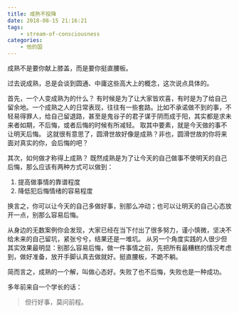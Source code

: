 ```yaml
---
title: 成熟不投降
date: 2018-08-15 21:16:21
tags:
    - stream-of-consciousness
categories:
    - 他的国
---
```


成熟不是要你献上膝盖，而是要你挺直腰板。

<!-- more -->

过去说成熟，总是会谈到圆通、中庸这些高大上的概念，这次说点具体的。

首先，一个人变成熟为的什么？
有时候是为了让大家皆欢喜，有时是为了给自己留余地。一个成熟之人的日常表现，往往有一些套路。比如不承诺做不到的事，不轻易得罪人，给自己留退路，甚至是鬼谷子的君子谋于阴而成于阳，其实都是求未来者如期，不后悔，或者后悔的时候有所减轻。
取其中要素，就是今天做的事不让明天后悔。
这就很有意思了，圆滑世故好像是成熟？非也，圆滑世故的你将来面对真实的你，会后悔的吧？

其次，如何做才称得上成熟？
既然成熟是为了让今天的自己做事不使明天的自己后悔，那么应该有两种方式可以做到：
1. 提高做事情的靠谱程度
2. 降低犯后悔情绪的容易程度

换言之，你可以让今天的自己多做好事，别那么冲动；也可以让明天的自己心态放开一点，别那么容易后悔。

从身边的无数案例你会发现，大家已经在当下付出了很多努力，谨小慎微，坚决不给未来的自己留坑，紧张兮兮，结果还是一堆坑。
从另一个角度实践的人很少但其实效果最明显：别那么容易后悔，做一件事情之前，先把所有最糟糕的情况考虑到，做好准备，放开手脚认真去做就好。挺直腰板，不跪不躺。

简而言之，成熟的一个解，叫做心态好。失败了也不后悔，失败也是一种成功。

多年前来自一个学长的话：

> 但行好事，莫问前程。
